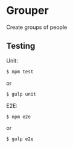 # Grouper

Create groups of people

## Testing

Unit:
```bash
$ npm test
```
or
```bash
$ gulp unit
```

E2E:
```bash
$ npm e2e
```
or
```bash
$ gulp e2e
```